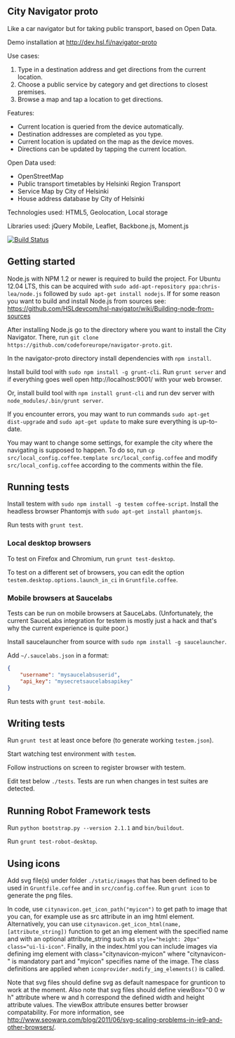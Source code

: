 ## City Navigator proto ##

Like a car navigator but for taking public transport, based on Open Data.

Demo installation at http://dev.hsl.fi/navigator-proto

Use cases:
1. Type in a destination address and get directions from the current location.
2. Choose a public service by category and get directions to closest premises.
3. Browse a map and tap a location to get directions.

Features:
* Current location is queried from the device automatically.
* Destination addresses are completed as you type.
* Current location is updated on the map as the device moves.
* Directions can be updated by tapping the current location.

Open Data used:
* OpenStreetMap
* Public transport timetables by Helsinki Region Transport
* Service Map by City of Helsinki
* House address database by City of Helsinki

Technologies used: HTML5, Geolocation, Local storage

Libraries used: jQuery Mobile, Leaflet, Backbone.js, Moment.js

[![Build Status](https://secure.travis-ci.org/codeforeurope/navigator-proto.png)](http://travis-ci.org/codeforeurope/navigator-proto)

## Getting started ##

Node.js with NPM 1.2 or newer is required to build the project. For
Ubuntu 12.04 LTS, this can be acquired with
`sudo add-apt-repository ppa:chris-lea/node.js` followed by `sudo apt-get install nodejs`.
If for some reason you want to build and install Node.js from sources see:
https://github.com/HSLdevcom/hsl-navigator/wiki/Building-node-from-sources

After installing Node.js go to the directory where you want to install the City Navigator.
There, run `git clone https://github.com/codeforeurope/navigator-proto.git`. 

In the navigator-proto directory install dependencies with `npm install`.

Install build tool with `sudo npm install -g grunt-cli`. Run
`grunt server` and if everything goes well open
http://localhost:9001/ with your web browser.

Or, install build tool with `npm install grunt-cli` and run dev server with
`node_modules/.bin/grunt server`.

If you encounter errors, you may want to run commands `sudo apt-get dist-upgrade` and
`sudo apt-get update` to make sure everything is up-to-date.

You may want to change some settings, for example the city where the navigating is
supposed to happen. To do so, run
`cp src/local_config.coffee.template src/local_config.coffee` and modify
`src/local_config.coffee` according to the comments within the file.

## Running tests ##

Install testem with `sudo npm install -g testem coffee-script`. Install
the headless browser Phantomjs with `sudo apt-get install phantomjs`.

Run tests with `grunt test`.

### Local desktop browsers ###

To test on Firefox and Chromium, run `grunt test-desktop`.

To test on a different set of browsers, you can edit the option
`testem.desktop.options.launch_in_ci` in `Gruntfile.coffee`.

### Mobile browsers at Saucelabs ###

Tests can be run on mobile browsers at SauceLabs. (Unfortunately, the current
SauceLabs integration for testem is mostly just a hack and that's why
the current experience is quite poor.)

Install saucelauncher from source with `sudo npm install -g saucelauncher`.

Add `~/.saucelabs.json` in a format:

```json
{
    "username": "mysaucelabsuserid",
    "api_key": "mysecretsaucelabsapikey"
}
```

Run tests with `grunt test-mobile`.

## Writing tests ##

Run `grunt test` at least once before (to generate working `testem.json`).

Start watching test environment with `testem`.

Follow instructions on screen to register browser with testem.

Edit test below `./tests`. Tests are run when changes in test suites are
detected.

## Running Robot Framework tests ##

Run ``python bootstrap.py --version 2.1.1`` and ``bin/buildout``.

Run ``grunt test-robot-desktop``.

## Using icons ##

Add svg file(s) under folder `./static/images` that has been defined to be used in `Gruntfile.coffee` and
in `src/config.coffee`.  Run `grunt icon` to generate the png files.

In code, use `citynavicon.get_icon_path("myicon")` to get path to image that
you can, for example use as src attribute in an img html element. Alternatively, you
can use `citynavicon.get_icon_html(name, [attribute_string])` function to get an img element
with the specified name and with an optional attribute_string such as
``style="height: 20px" class="ui-li-icon"``. Finally, in the index.html
you can include images via defining img element with class="citynavicon-myicon" where
"citynavicon-" is mandatory part and "myicon" specifies name of the image. The class definitions
are applied when `iconprovider.modify_img_elements()` is called.

Note that svg files should define svg as default namespace for grunticon to work at the
moment. Also note that svg files should define viewBox="0 0 w h" attribute where w and
h correspond the defined width and height attribute values. The viewBox attribute
ensures better browser compatability. For more information,
see http://www.seowarp.com/blog/2011/06/svg-scaling-problems-in-ie9-and-other-browsers/.
